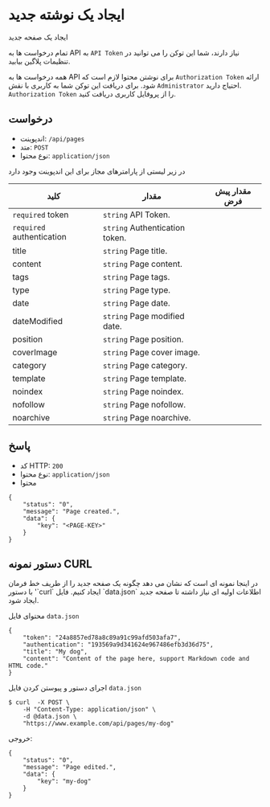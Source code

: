 # ایجاد یک نوشته جدید
<!-- position: 4 -->

ایجاد یک صفحه جدید

تمام درخواست ها به API به `API Token` نیاز دارند، شما این توکن را می توانید در تنظیمات پلاگین بیابید.

همه درخواست ها به API برای نوشتن محتوا لازم است که `Authorization Token` ارائه شود. برای دریافت این توکن شما به کاربری با نقش `Administrator` احتیاج دارید. `Authorization Token` را از پروفایل کاربری دریافت کنید.


<h2 id="request">درخواست</h2>

- اندپوینت: `/api/pages`
- متد: `POST`
- نوع محتوا: `application/json`


در زیر لیستی از پارامترهای مجاز برای این اندپوینت وجود دارد

| کلید | مقدار | مقدار پیش فرض |
|-----|-------|---------------|
| `required` token | `string` API Token. | |
| `required` authentication | `string` Authentication token. | |
| title | `string` Page title. | |
| content | `string` Page content. | |
| tags | `string` Page tags. | |
| type | `string` Page type. | |
| date | `string` Page date. | |
| dateModified | `string` Page modified date. | |
| position | `string` Page position. | |
| coverImage | `string` Page cover image. | |
| category | `string` Page category. | |
| template | `string` Page template. | |
| noindex | `string` Page noindex. | |
| nofollow | `string` Page nofollow. | |
| noarchive | `string` Page noarchive. | |

<h2 id="response">پاسخ</h2>

- کد HTTP: `200`
- نوع محتوا: `application/json`
- محتوا

```
{
	"status": "0",
	"message": "Page created.",
	"data": {
		"key": "<PAGE-KEY>"
	}
}
```

<h2 id="curl-example">دستور نمونه CURL</h2>
در اینجا نمونه ای است که نشان می دهد چگونه یک صفحه جدید را از طریف خط فرمان با دستور '`curl` ایجاد کنیم. فایل `data.json` اطلاعات اولیه ای نیاز داشته تا صفحه جدید ایجاد شود.


محتوای فایل `data.json`

```
{
	"token": "24a8857ed78a8c89a91c99afd503afa7",
	"authentication": "193569a9d341624e967486efb3d36d75",
	"title": "My dog",
	"content": "Content of the page here, support Markdown code and HTML code."
}
```

اجرای دستور و پیوستن کردن فایل `data.json`

```
$ curl  -X POST \
	-H "Content-Type: application/json" \
	-d @data.json \
	"https://www.example.com/api/pages/my-dog"
```

خروجی:

```
{
	"status": "0",
	"message": "Page edited.",
	"data": {
		"key": "my-dog"
	}
}
```
